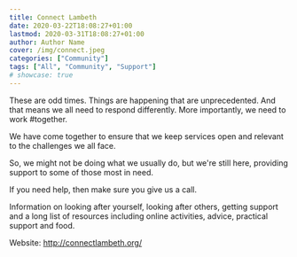```yaml
---
title: Connect Lambeth
date: 2020-03-22T18:08:27+01:00
lastmod: 2020-03-31T18:08:27+01:00
author: Author Name
cover: /img/connect.jpeg
categories: ["Community"]
tags: ["All", "Community", "Support"]
# showcase: true
---
```


These are odd times. Things are happening that are unprecedented. And that means we all need to respond differently. More importantly, we need to work #together.

We have come together to ensure that we keep services open and relevant to the challenges we all face.

So, we might not be doing what we usually do, but we're still here, providing support to some of those most in need.

If you need help, then make sure you give us a call.

Information on looking after yourself, looking after others, getting support and a long list of resources including online activities, advice, practical support and food. 

Website: http://connectlambeth.org/
